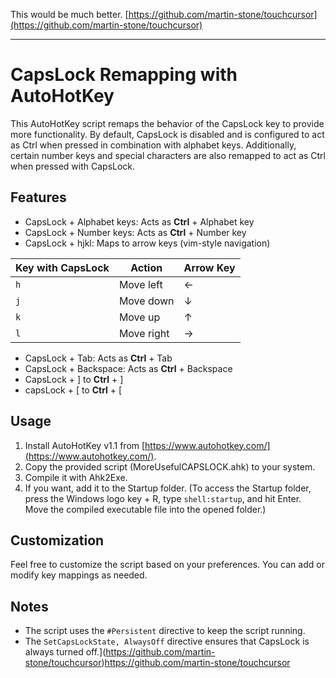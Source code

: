 This would be much better.
[https://github.com/martin-stone/touchcursor](https://github.com/martin-stone/touchcursor)



---
# CapsLock Remapping with AutoHotKey

This AutoHotKey script remaps the behavior of the CapsLock key to provide more functionality. By default, CapsLock is disabled and is configured to act as Ctrl when pressed in combination with alphabet keys. Additionally, certain number keys and special characters are also remapped to act as Ctrl when pressed with CapsLock.

## Features

- CapsLock + Alphabet keys: Acts as **Ctrl** + Alphabet key
- CapsLock + Number keys: Acts as **Ctrl** + Number key
- CapsLock + hjkl: Maps to arrow keys (vim-style navigation)

| Key with CapsLock | Action                  | Arrow Key |
|--------|-------------------------|-----------|
| `h`    | Move left               | ←         |
| `j`    | Move down               | ↓         |
| `k`    | Move up                 | ↑         |
| `l`    | Move right              | →         |
- CapsLock + Tab: Acts as **Ctrl** + Tab
- CapsLock + Backspace: Acts as **Ctrl** + Backspace
- CapsLock + ] to **Ctrl** + ]
- capsLock + [ to **Ctrl** + [

## Usage

1. Install AutoHotKey v1.1 from [https://www.autohotkey.com/](https://www.autohotkey.com/).
2. Copy the provided script (MoreUsefulCAPSLOCK.ahk) to your system.
3. Compile it with Ahk2Exe.
4. If you want, add it to the Startup folder.
   (To access the Startup folder, press the Windows logo key + R, type `shell:startup`, and hit Enter. Move the compiled executable file into the opened folder.)

## Customization

Feel free to customize the script based on your preferences. You can add or modify key mappings as needed.

## Notes

- The script uses the `#Persistent` directive to keep the script running.
- The `SetCapsLockState, AlwaysOff` directive ensures that CapsLock is always turned off.](https://github.com/martin-stone/touchcursor)https://github.com/martin-stone/touchcursor
